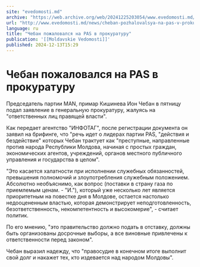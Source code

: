 ```yaml
---
site: "evedomosti.md"
archive: "https://web.archive.org/web/20241225203054/www.evedomosti.md/news/cheban-pozhalovalsya-na-pas-v-prokuraturu"
url: "http://www.evedomosti.md/news/cheban-pozhalovalsya-na-pas-v-prokuraturu"
language: ru
title: "Чебан пожаловался на PAS в прокуратуру"
publication: '[[Moldavskie Vedomosti]]'
published: 2024-12-13T15:29
---
```


# Чебан пожаловался на PAS в прокуратуру

Председатель партии MAN, примар Кишинева Ион Чебан в пятницу подал заявление в генеральную прокуратуру, жалуясь на "ответственных лиц правящей власти".

Как передает агентство "ИНФОТАГ", после регистрации документа он заявил на брифинге, что "речь идет о лидерах партии PAS, "действия и бездействие" которых Чебан трактует как "преступные, направленные против народа Республики Молдова, начиная с простых граждан, экономических агентов, учреждений, органов местного публичного управления и государства в целом".

"Это касается халатности при исполнении служебных обязанностей, превышения полномочий и злоупотребления служебным положением. Абсолютно необъяснимо, как вопрос (поставки в страну газа по приемлемым ценам. - "И."), который уже несколько лет является приоритетным на повестке дня в Молдове, остается настолько недооцененным властью, которая демонстрирует неподготовленность, безответственность, некомпетентность и высокомерие", - считает политик.

По его мнению, "это правительство должно подать в отставку, должны быть организованы досрочные выборы, а все виновные привлечены к ответственности перед законом".

Чебан выразил надежду, что "правосудие в конечном итоге выполнит свой долг и накажет тех, кто издевается над народом Молдовы".
